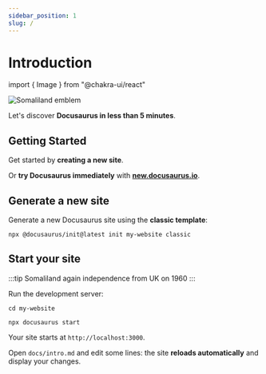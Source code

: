 ```yaml
---
sidebar_position: 1
slug: /
---
```


# Introduction

import { Image } from "@chakra-ui/react"

<Box boxSize="xs" bg="red.200">
  <Image   boxSize="250px"
    objectFit="cover" src="img/emblem.svg" alt="Somaliland emblem" />
</Box>

Let's discover **Docusaurus in less than 5 minutes**.

## Getting Started

Get started by **creating a new site**.

Or **try Docusaurus immediately** with **[new.docusaurus.io](https://new.docusaurus.io)**.

## Generate a new site

Generate a new Docusaurus site using the **classic template**:

```shell
npx @docusaurus/init@latest init my-website classic
```

## Start your site

:::tip Somaliland again independence from UK on 1960
:::

Run the development server:

```shell
cd my-website

npx docusaurus start
```

Your site starts at `http://localhost:3000`.

Open `docs/intro.md` and edit some lines: the site **reloads automatically** and display your changes.
